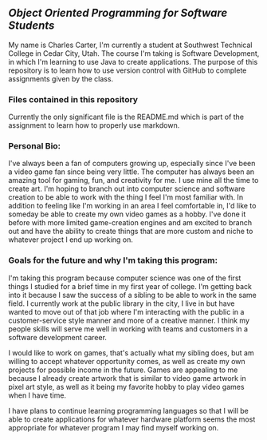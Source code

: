 ## _Object Oriented Programming for Software Students_

My name is Charles Carter, I'm currently a student at Southwest Technical College in Cedar City, Utah.
The course I'm taking is Software Development, in which I'm learning to use Java to create applications.
The purpose of this repository is to learn how to use version control with GitHub to complete assignments
given by the class.

### Files contained in this repository

Currently the only significant file is the README.md which is part of the assignment to learn how to properly
use markdown.   


### Personal Bio:

I've always been a fan of computers growing up, especially since I've been a video game fan since being very little.
The computer has always been an amazing tool for gaming, fun, and creativity for me.   I use mine all the time to
create art.   I'm hoping to branch out into computer science and software creation to be able to work with the thing
I feel I'm most familiar with.   In addition to feeling like I'm working in an area I feel comfortable in, I'd like
to someday be able to create my own video games as a hobby.   I've done it before with more limited game-creation
engines and am excited to branch out and have the ability to create things that are more custom and niche to whatever
project I end up working on.


### Goals for the future and why I'm taking this program:
I'm taking this program because computer science was one of the first things I studied for a brief time in my first
year of college.   I'm getting back into it because I saw the success of a sibling to be able to work in the same
field.    I currently work at the public library in the city, I live in but have wanted to move out of that job
where I'm interacting with the public in a customer-service style manner and more of a creative manner.   I think
my people skills will serve me well in working with teams and customers in a software development career.

I would like to work on games, that's actually what my sibling does, but am willing to accept whatever opportunity
comes, as well as create my own  projects for possible income in the future.    Games are appealing to me because
I already create artwork that is similar to video game artwork in pixel art style, as well as it being my favorite
hobby to play video games when I have time.

I have plans to continue learning programming languages so that I will be able to create applications for whatever
hardware platform seems the most appropriate for whatever program I may find myself working on.



 
